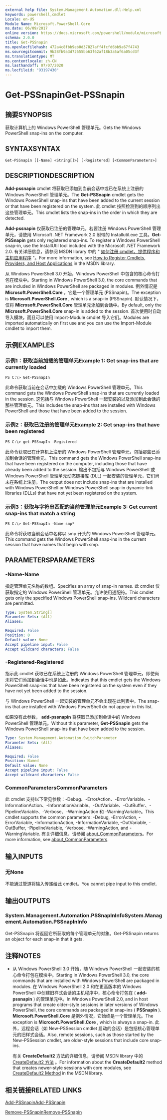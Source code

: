```yaml
---
external help file: System.Management.Automation.dll-Help.xml
keywords: powershell,cmdlet
Locale: en-US
Module Name: Microsoft.PowerShell.Core
ms.date: 06/09/2017
online version: https://docs.microsoft.com/powershell/module/microsoft.powershell.core/get-pssnapin?view=powershell-5.1&WT.mc_id=ps-gethelp
schema: 2.0.0
title: Get-PSSnapin
ms.openlocfilehash: 472a4c8fbb9eb0d37827aff4fcfd6bb9a67f4743
ms.sourcegitcommit: 9b28fb9a3d72655bb63f62af18b3a5af6a05cd3f
ms.translationtype: MT
ms.contentlocale: zh-CN
ms.lasthandoff: 07/07/2020
ms.locfileid: "93197430"
---
```

# <span data-ttu-id="78b4d-103">Get-PSSnapin</span><span class="sxs-lookup"><span data-stu-id="78b4d-103">Get-PSSnapin</span></span>

## <span data-ttu-id="78b4d-104">摘要</span><span class="sxs-lookup"><span data-stu-id="78b4d-104">SYNOPSIS</span></span>
<span data-ttu-id="78b4d-105">获取计算机上的 Windows PowerShell 管理单元。</span><span class="sxs-lookup"><span data-stu-id="78b4d-105">Gets the Windows PowerShell snap-ins on the computer.</span></span>

## <span data-ttu-id="78b4d-106">SYNTAX</span><span class="sxs-lookup"><span data-stu-id="78b4d-106">SYNTAX</span></span>

```
Get-PSSnapin [[-Name] <String[]>] [-Registered] [<CommonParameters>]
```

## <span data-ttu-id="78b4d-107">DESCRIPTION</span><span class="sxs-lookup"><span data-stu-id="78b4d-107">DESCRIPTION</span></span>
<span data-ttu-id="78b4d-108">**Add-pssnapin** cmdlet 将获取已添加到当前会话中或已在系统上注册的 Windows PowerShell 管理单元。</span><span class="sxs-lookup"><span data-stu-id="78b4d-108">The **Get-PSSnapin** cmdlet gets the Windows PowerShell snap-ins that have been added to the current session or that have been registered on the system.</span></span>
<span data-ttu-id="78b4d-109">此 cmdlet 按照检测到的顺序列出这些管理单元。</span><span class="sxs-lookup"><span data-stu-id="78b4d-109">This cmdlet lists the snap-ins in the order in which they are detected.</span></span>

<span data-ttu-id="78b4d-110">**Add-pssnapin** 仅获取已注册的管理单元。若要注册 Windows PowerShell 管理单元，请使用 Microsoft .NET Framework 2.0 附带的 Installutil.exe 工具。</span><span class="sxs-lookup"><span data-stu-id="78b4d-110">**Get-PSSnapin** gets only registered snap-ins. To register a Windows PowerShell snap-in, use the InstallUtil tool included with the Microsoft .NET Framework 2.0.</span></span>
<span data-ttu-id="78b4d-111">有关详细信息，请参阅 MSDN library 中的 " [如何注册 cmdlet、提供程序和主机应用程序](https://go.microsoft.com/fwlink/?LinkID=143619) "。</span><span class="sxs-lookup"><span data-stu-id="78b4d-111">For more information, see [How to Register Cmdlets, Providers, and Host Applications](https://go.microsoft.com/fwlink/?LinkID=143619) in the MSDN library.</span></span>

<span data-ttu-id="78b4d-112">从 Windows PowerShell 3.0 开始，Windows PowerShell 中包含的核心命令打包在模块中。</span><span class="sxs-lookup"><span data-stu-id="78b4d-112">Starting in Windows PowerShell 3.0, the core commands that are included in Windows PowerShell are packaged in modules.</span></span>
<span data-ttu-id="78b4d-113">例外情况是 **Microsoft.PowerShell.Core** ，它是一个管理单元 (PSSnapin)。</span><span class="sxs-lookup"><span data-stu-id="78b4d-113">The exception is **Microsoft.PowerShell.Core** , which is a snap-in (PSSnapin).</span></span>
<span data-ttu-id="78b4d-114">默认情况下，仅将 **Microsoft.PowerShell.Core** 管理单元添加到会话中。</span><span class="sxs-lookup"><span data-stu-id="78b4d-114">By default, only the **Microsoft.PowerShell.Core** snap-in is added to the session.</span></span>
<span data-ttu-id="78b4d-115">首次使用时自动导入模块，而且可以使用 Import-Module cmdlet 导入它们。</span><span class="sxs-lookup"><span data-stu-id="78b4d-115">Modules are imported automatically on first use and you can use the Import-Module cmdlet to import them.</span></span>

## <span data-ttu-id="78b4d-116">示例</span><span class="sxs-lookup"><span data-stu-id="78b4d-116">EXAMPLES</span></span>

### <span data-ttu-id="78b4d-117">示例1：获取当前加载的管理单元</span><span class="sxs-lookup"><span data-stu-id="78b4d-117">Example 1: Get snap-ins that are currently loaded</span></span>

```
PS C:\> Get-PSSnapIn
```

<span data-ttu-id="78b4d-118">此命令获取当前在会话中加载的 Windows PowerShell 管理单元。</span><span class="sxs-lookup"><span data-stu-id="78b4d-118">This command gets the Windows PowerShell snap-ins that are currently loaded in the session.</span></span>
<span data-ttu-id="78b4d-119">这包括与 Windows PowerShell 一起安装的以及添加到此会话的那些管理单元。</span><span class="sxs-lookup"><span data-stu-id="78b4d-119">This includes the snap-ins that are installed with Windows PowerShell and those that have been added to the session.</span></span>

### <span data-ttu-id="78b4d-120">示例2：获取已注册的管理单元</span><span class="sxs-lookup"><span data-stu-id="78b4d-120">Example 2: Get snap-ins that have been registered</span></span>

```
PS C:\> get-PSSnapIn -Registered
```

<span data-ttu-id="78b4d-121">此命令获取已在计算机上注册的 Windows PowerShell 管理单元，包括那些已添加到会话的管理单元。</span><span class="sxs-lookup"><span data-stu-id="78b4d-121">This command gets the Windows PowerShell snap-ins that have been registered on the computer, including those that have already been added to the session.</span></span>
<span data-ttu-id="78b4d-122">输出不包括与 Windows PowerShell 或 Windows PowerShell 管理单元动态链接库 (DLL) 一起安装的管理单元，它们尚未在系统上注册。</span><span class="sxs-lookup"><span data-stu-id="78b4d-122">The output does not include snap-ins that are installed with Windows PowerShell or Windows PowerShell snap-in dynamic-link libraries (DLLs) that have not yet been registered on the system.</span></span>

### <span data-ttu-id="78b4d-123">示例3：获取与字符串匹配的当前管理单元</span><span class="sxs-lookup"><span data-stu-id="78b4d-123">Example 3: Get current snap-ins that match a string</span></span>

```
PS C:\> Get-PSSnapIn -Name smp*
```

<span data-ttu-id="78b4d-124">此命令将获取当前会话中名称以 smp 开头的 Windows PowerShell 管理单元。</span><span class="sxs-lookup"><span data-stu-id="78b4d-124">This command gets the Windows PowerShell snap-ins in the current session that have names that begin with smp.</span></span>

## <span data-ttu-id="78b4d-125">PARAMETERS</span><span class="sxs-lookup"><span data-stu-id="78b4d-125">PARAMETERS</span></span>

### <span data-ttu-id="78b4d-126">-Name</span><span class="sxs-lookup"><span data-stu-id="78b4d-126">-Name</span></span>
<span data-ttu-id="78b4d-127">指定管理单元名称的数组。</span><span class="sxs-lookup"><span data-stu-id="78b4d-127">Specifies an array of snap-in names.</span></span>
<span data-ttu-id="78b4d-128">此 cmdlet 仅获取指定的 Windows PowerShell 管理单元。允许使用通配符。</span><span class="sxs-lookup"><span data-stu-id="78b4d-128">This cmdlet gets only the specified Windows PowerShell snap-ins. Wildcard characters are permitted.</span></span>

```yaml
Type: System.String[]
Parameter Sets: (All)
Aliases:

Required: False
Position: 0
Default value: None
Accept pipeline input: False
Accept wildcard characters: False
```

### <span data-ttu-id="78b4d-129">-Registered</span><span class="sxs-lookup"><span data-stu-id="78b4d-129">-Registered</span></span>
<span data-ttu-id="78b4d-130">指示此 cmdlet 获取已在系统上注册的 Windows PowerShell 管理单元，即使尚未将它们添加到会话中也是如此。</span><span class="sxs-lookup"><span data-stu-id="78b4d-130">Indicates that this cmdlet gets the Windows PowerShell snap-ins that have been registered on the system even if they have not yet been added to the session.</span></span>

<span data-ttu-id="78b4d-131">与 Windows PowerShell 一起安装的管理单元不会出现在此列表中。</span><span class="sxs-lookup"><span data-stu-id="78b4d-131">The snap-ins that are installed with Windows PowerShell do not appear in this list.</span></span>

<span data-ttu-id="78b4d-132">如果没有此参数， **add-pssnapin** 将获取已添加到会话中的 Windows PowerShell 管理单元。</span><span class="sxs-lookup"><span data-stu-id="78b4d-132">Without this parameter, **Get-PSSnapin** gets the Windows PowerShell snap-ins that have been added to the session.</span></span>

```yaml
Type: System.Management.Automation.SwitchParameter
Parameter Sets: (All)
Aliases:

Required: False
Position: Named
Default value: None
Accept pipeline input: False
Accept wildcard characters: False
```

### <span data-ttu-id="78b4d-133">CommonParameters</span><span class="sxs-lookup"><span data-stu-id="78b4d-133">CommonParameters</span></span>
<span data-ttu-id="78b4d-134">此 cmdlet 支持以下常见参数：-Debug、-ErrorAction、-ErrorVariable、-InformationAction、-InformationVariable、-OutVariable、-OutBuffer、-PipelineVariable、-Verbose、-WarningAction 和 -WarningVariable。</span><span class="sxs-lookup"><span data-stu-id="78b4d-134">This cmdlet supports the common parameters: -Debug, -ErrorAction, -ErrorVariable, -InformationAction, -InformationVariable, -OutVariable, -OutBuffer, -PipelineVariable, -Verbose, -WarningAction, and -WarningVariable.</span></span> <span data-ttu-id="78b4d-135">有关详细信息，请参阅 [about_CommonParameters](https://go.microsoft.com/fwlink/?LinkID=113216)。</span><span class="sxs-lookup"><span data-stu-id="78b4d-135">For more information, see [about_CommonParameters](https://go.microsoft.com/fwlink/?LinkID=113216).</span></span>

## <span data-ttu-id="78b4d-136">输入</span><span class="sxs-lookup"><span data-stu-id="78b4d-136">INPUTS</span></span>

### <span data-ttu-id="78b4d-137">无</span><span class="sxs-lookup"><span data-stu-id="78b4d-137">None</span></span>
<span data-ttu-id="78b4d-138">不能通过管道将输入传递给此 cmdlet。</span><span class="sxs-lookup"><span data-stu-id="78b4d-138">You cannot pipe input to this cmdlet.</span></span>

## <span data-ttu-id="78b4d-139">输出</span><span class="sxs-lookup"><span data-stu-id="78b4d-139">OUTPUTS</span></span>

### <span data-ttu-id="78b4d-140">System.Management.Automation.PSSnapInInfo</span><span class="sxs-lookup"><span data-stu-id="78b4d-140">System.Management.Automation.PSSnapInInfo</span></span>
<span data-ttu-id="78b4d-141">Get-PSSnapin 将返回它所获取的每个管理单元的对象。</span><span class="sxs-lookup"><span data-stu-id="78b4d-141">Get-PSSnapin returns an object for each snap-in that it gets.</span></span>

## <span data-ttu-id="78b4d-142">注释</span><span class="sxs-lookup"><span data-stu-id="78b4d-142">NOTES</span></span>

* <span data-ttu-id="78b4d-143">从 Windows PowerShell 3.0 开始，随 Windows PowerShell 一起安装的核心命令打包在模块中。</span><span class="sxs-lookup"><span data-stu-id="78b4d-143">Starting in Windows PowerShell 3.0, the core commands that are installed with Windows PowerShell are packaged in modules.</span></span> <span data-ttu-id="78b4d-144">在 Windows PowerShell 2.0 和在更高版本的 Windows PowerShell 中创建旧样式会话的主机程序中，核心命令打包在 ( **add-pssnapin** ) 的管理单元中。</span><span class="sxs-lookup"><span data-stu-id="78b4d-144">In Windows PowerShell 2.0, and in host programs that create older-style sessions in later versions of Windows PowerShell, the core commands are packaged in snap-ins ( **PSSnapin** ).</span></span> <span data-ttu-id="78b4d-145">**Microsoft.PowerShell.Core** 是例外情况，它始终是一个管理单元。</span><span class="sxs-lookup"><span data-stu-id="78b4d-145">The exception is **Microsoft.PowerShell.Core** , which is always a snap-in.</span></span> <span data-ttu-id="78b4d-146">此外，远程会话（如 New-PSSession cmdlet 启动的会话）是包括核心管理单元的旧样式会话。</span><span class="sxs-lookup"><span data-stu-id="78b4d-146">Also, remote sessions, such as those started by the New-PSSession cmdlet, are older-style sessions that include core snap-ins.</span></span>

  <span data-ttu-id="78b4d-147">有关 **CreateDefault2** 方法的详细信息，请参阅 MSDN library 中的 [CreateDefault2 方法](https://msdn.microsoft.com/library/system.management.automation.runspaces.initialsessionstate.createdefault2) 。</span><span class="sxs-lookup"><span data-stu-id="78b4d-147">For information about the **CreateDefault2** method that creates newer-style sessions with core modules, see [CreateDefault2 Method](https://msdn.microsoft.com/library/system.management.automation.runspaces.initialsessionstate.createdefault2) in the MSDN library.</span></span>

## <span data-ttu-id="78b4d-148">相关链接</span><span class="sxs-lookup"><span data-stu-id="78b4d-148">RELATED LINKS</span></span>

[<span data-ttu-id="78b4d-149">Add-PSSnapin</span><span class="sxs-lookup"><span data-stu-id="78b4d-149">Add-PSSnapin</span></span>](Add-PSSnapin.md)

[<span data-ttu-id="78b4d-150">Remove-PSSnapin</span><span class="sxs-lookup"><span data-stu-id="78b4d-150">Remove-PSSnapin</span></span>](Remove-PSSnapin.md)

